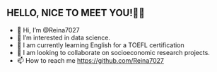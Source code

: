 HELLO, NICE TO MEET YOU!👋✨
----------------------------
- 👋 Hi, I’m @Reina7027
- 👀 I’m interested in data science.
- 🌱 I am currently learning English for a TOEFL certification
- 💞️ I am looking to collaborate on socioeconomic research projects.
- 📫 How to reach me https://github.com/Reina7027

<!---
Reina7027/Reina7027 is a ✨ special ✨ repository because its `README.md` (this file) appears on your GitHub profile.
You can click the Preview link to take a look at your changes.
--->
